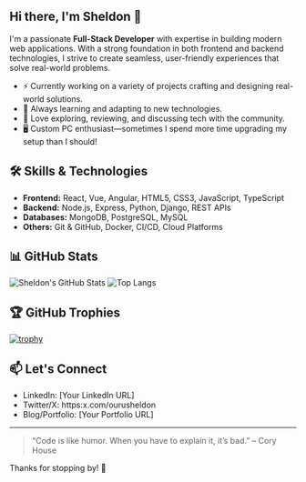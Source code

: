 ## Hi there, I'm Sheldon 👋

<!--
**ourusheldon/ourusheldon** is a ✨ _special_ ✨ repository because its `README.md` (this file) appears on your GitHub profile.

Here are some ideas to get you started:

- 🔭 I’m currently working on ...
- 🌱 I’m currently learning ...
- 👯 I’m looking to collaborate on ...
- 🤔 I’m looking for help with ...
- 💬 Ask me about ...
- 📫 How to reach me: ...
- 😄 Pronouns: ...
- ⚡ Fun fact: ...
-->

I'm a passionate **Full-Stack Developer** with expertise in building modern web applications. With a strong foundation in both frontend and backend technologies, I strive to create seamless, user-friendly experiences that solve real-world problems.

- ⚡ Currently working on a variety of projects crafting and designing real-world solutions.
- 🚀 Always learning and adapting to new technologies.
- 💬 Love exploring, reviewing, and discussing tech with the community.
- 🖥️ Custom PC enthusiast—sometimes I spend more time upgrading my setup than I should!

## 🛠️ Skills & Technologies

- **Frontend:** React, Vue, Angular, HTML5, CSS3, JavaScript, TypeScript
- **Backend:** Node.js, Express, Python, Django, REST APIs
- **Databases:** MongoDB, PostgreSQL, MySQL
- **Others:** Git & GitHub, Docker, CI/CD, Cloud Platforms

## 📊 GitHub Stats

![Sheldon's GitHub Stats](https://github-readme-stats.vercel.app/api?username=OHURUsheldon&show_icons=true&theme=radical)
![Top Langs](https://github-readme-stats.vercel.app/api/top-langs/?username=OHURUsheldon&layout=compact&theme=radical)

## 🏆 GitHub Trophies

[![trophy](https://github-profile-trophy.vercel.app/?username=OHURUsheldon&theme=radical)](https://github.com/ryo-ma/github-profile-trophy)

## 📫 Let's Connect

- LinkedIn: [Your LinkedIn URL]
- Twitter/X: https:x.com/ourusheldon
- Blog/Portfolio: [Your Portfolio URL]

---

> “Code is like humor. When you have to explain it, it’s bad.” – Cory House

Thanks for stopping by! 🚀
